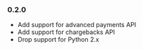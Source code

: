 ### 0.2.0

 * Add support for advanced payments API
 * Add support for chargebacks API
 * Drop support for Python 2.x
